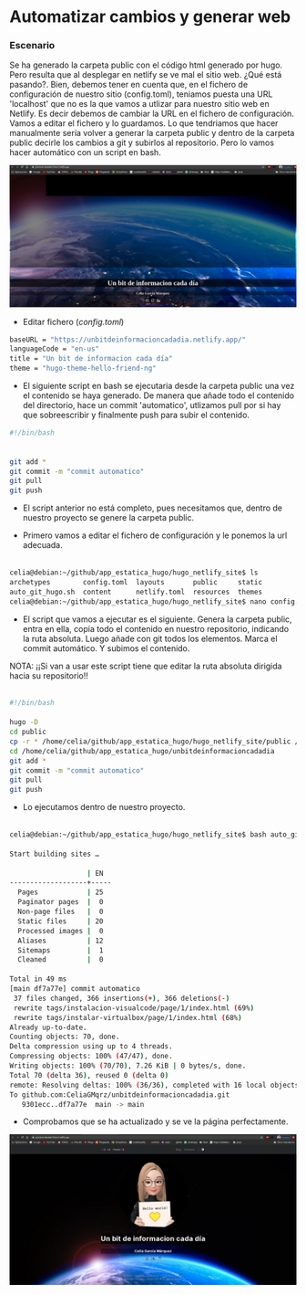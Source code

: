 # Automatizar cambios y generar web

### Escenario

Se ha generado la carpeta public con el código html generado por hugo. Pero resulta que al desplegar en netlify se ve mal el sitio web. ¿Qué está pasando?. Bien, debemos tener en cuenta que, en el fichero de configuración de nuestro sitio (config.toml), teniamos puesta una URL 'localhost' que no es la que vamos a utlizar para nuestro sitio web en Netlify. Es decir debemos de cambiar la URL en el fichero de configuración. Vamos a editar el fichero y lo guardamos. Lo que tendriamos que hacer manualmente sería volver a generar la carpeta public y dentro de la carpeta public decirle los cambios a git y subirlos al repositorio. Pero lo vamos hacer automático con un script en bash.

![captura_prueba_mal.jpeg](https://github.com/CeliaGMqrz/gen_pagina_estatica_hugo/blob/main/capturas/captura_prueba_mal.jpeg)



* Editar fichero (*config.toml*)

```sh
baseURL = "https://unbitdeinformacioncadadia.netlify.app/"
languageCode = "en-us"
title = "Un bit de informacion cada día"
theme = "hugo-theme-hello-friend-ng"
```


* El siguiente script en bash se ejecutaria desde la carpeta public una vez el contenido se haya generado. De manera que añade todo el contenido del directorio, hace un commit 'automatico', utlizamos pull por si hay que sobreescribir y finalmente push para subir el contenido.

```sh
#!/bin/bash


git add *
git commit -m "commit automatico"
git pull
git push


```

* El script anterior no está completo, pues necesitamos que, dentro de nuestro proyecto se genere la carpeta public.

* Primero vamos a editar el fichero de configuración y le ponemos la url adecuada.

```sh

celia@debian:~/github/app_estatica_hugo/hugo_netlify_site$ ls
archetypes        config.toml  layouts       public     static
auto_git_hugo.sh  content      netlify.toml  resources  themes
celia@debian:~/github/app_estatica_hugo/hugo_netlify_site$ nano config.toml 


```

* El script que vamos a ejecutar es el siguiente. Genera la carpeta public, entra en ella, copia todo el contenido en nuestro repositorio, indicando la ruta absoluta. Luego añade con git todos los elementos. Marca el commit automático. Y subimos el contenido.

NOTA: ¡¡Si van a usar este script tiene que editar la ruta absoluta dirigida hacia su repositorio!!

```sh

#!/bin/bash

hugo -D
cd public
cp -r * /home/celia/github/app_estatica_hugo/hugo_netlify_site/public /home/celia/github/app_estatica_hu$
cd /home/celia/github/app_estatica_hugo/unbitdeinformacioncadadia
git add *
git commit -m "commit automatico"
git pull
git push


```

* Lo ejecutamos dentro de nuestro proyecto. 

```sh

celia@debian:~/github/app_estatica_hugo/hugo_netlify_site$ bash auto_git_hugo.sh

Start building sites … 

                   | EN  
-------------------+-----
  Pages            | 25  
  Paginator pages  |  0  
  Non-page files   |  0  
  Static files     | 20  
  Processed images |  0  
  Aliases          | 12  
  Sitemaps         |  1  
  Cleaned          |  0  

Total in 49 ms
[main df7a77e] commit automatico
 37 files changed, 366 insertions(+), 366 deletions(-)
 rewrite tags/instalacion-visualcode/page/1/index.html (69%)
 rewrite tags/instalar-virtualbox/page/1/index.html (68%)
Already up-to-date.
Counting objects: 70, done.
Delta compression using up to 4 threads.
Compressing objects: 100% (47/47), done.
Writing objects: 100% (70/70), 7.26 KiB | 0 bytes/s, done.
Total 70 (delta 36), reused 0 (delta 0)
remote: Resolving deltas: 100% (36/36), completed with 16 local objects.
To github.com:CeliaGMqrz/unbitdeinformacioncadadia.git
   9301ecc..df7a77e  main -> main

```

* Comprobamos que se ha actualizado y se ve la página perfectamente.

![captura_prueba.jpeg](https://github.com/CeliaGMqrz/gen_pagina_estatica_hugo/blob/main/capturas/captura_prueba.jpeg)
